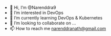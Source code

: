 - 👋 Hi, I’m @Narenddra9
- 👀 I’m interested in DevOps
- 🌱 I’m currently learning DevOps & Kubernetes
- 💞️ I’m looking to collaborate on ...
- 📫 How to reach me narenddranath@gmail.com

<!---
Narenddra9/Narenddra9 is a ✨ special ✨ repository because its `README.md` (this file) appears on your GitHub profile.
You can click the Preview link to take a look at your changes.
--->
